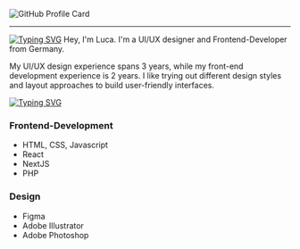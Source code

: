 ![GitHub Profile Card](https://fancy-readme-stats.vercel.app/api?username=Gebuildet&show_icons=true&theme=forest&email=luca@nextfight.net&description=UI/UX%20Designer%20and%20Frontend-Developer&include_all_commits=true)

--- 

[![Typing SVG](https://readme-typing-svg.demolab.com?font=DM+Sans&weight=600&size=32&pause=1000&color=39936F&repeat=false&width=435&lines=About+me)](https://git.io/typing-svg)
Hey, I'm Luca. I'm a UI/UX designer and Frontend-Developer from Germany. 

My UI/UX design experience spans 3 years, while my front-end development experience is 2 years. 
I like trying out different design styles and layout approaches to build user-friendly interfaces.

[![Typing SVG](https://readme-typing-svg.demolab.com?font=DM+Sans&weight=600&size=32&pause=1000&color=39936F&repeat=false&width=435&lines=Technologies)](https://git.io/typing-svg)
### Frontend-Development
- HTML, CSS, Javascript
- React
- NextJS
- PHP

### Design
- Figma
- Adobe Illustrator
- Adobe Photoshop
